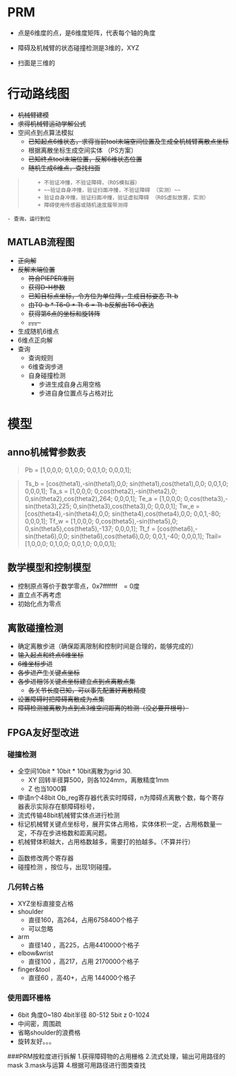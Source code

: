 # PRM

* 点是6维度的点，是6维度矩阵，代表每个轴的角度

* 障碍及机械臂的状态碰撞检测是3维的，XYZ

* 扫面是三维的



# 行动路线图
* ~~机械臂建模~~
* ~~求得机械臂运动学解公式~~
* 空间点到点算法模拟
    - ~~已知起点6维状态，求得当前tool末端空间位置及生成全机械臂离散点坐标~~
    - 根据离散坐标生成空间实体  （PS方案）
    - ~~已知终点tool末端位置，反解6维状态位置~~
    - ~~随机生成6维点，查找扫面~~
>         + 不验证冲撞，不验证障碍，（ROS模拟器）
>         + ~~验证自身冲撞，验证扫面冲撞，不验证障碍 （实测）~~
>         + 验证自身冲撞，验证扫面冲撞，验证虚拟障碍 （ROS虚拟放置，实测）
>         + 障碍使用传感器或随机速度履带测得
    - 查询，运行到位
        
## MATLAB流程图
* ~~正向解~~
* ~~反解末端位置~~
    - ~~符合PIEPER准则~~
    - ~~获得D-H参数~~
    - ~~已知目标点坐标，令方位为单位阵，生成目标姿态 Tt-b~~
    - ~~由T0-b * T6-0 * Tt-6 = Tt-b反解出T6-0表达~~
    - ~~获得第6点的坐标和旋转阵~~
    - ~~。。。~~
* 生成随机6维点
* 6维点正向解
* 查询
    - 查询规则
    - 6维查询步进
    - 自身碰撞检测
        + 步进生成自身占用空格
        + 步进自身位置点与占格对比

# 模型

## anno机械臂参数表

> Pb = [1,0,0,0;  0,1,0,0;    0,0,1,0;    0,0,0,1];
> 

> Ts_b = [cos(theta1),-sin(theta1),0,0;  sin(theta1),cos(theta1),0,0;    0,0,1,0;  0,0,0,1];
> Ta_s = [1,0,0,0;    0,cos(theta2),-sin(theta2),0;    0,sin(theta2),cos(theta2),264;  0,0,0,1];
> Te_a = [1,0,0,0;    0,cos(theta3),-sin(theta3),225;  0,sin(theta3),cos(theta3),0;    0,0,0,1];
> Tw_e = [cos(theta4),-sin(theta4),0,0;   sin(theta4),cos(theta4),0,0;    0,0,1,-80;   0,0,0,1];
> Tf_w = [1,0,0,0;    0,cos(theta5),-sin(theta5),0;    0,sin(theta5),cos(theta5),-137;  0,0,0,1];
> Tt_f = [cos(theta6),-sin(theta6),0,0;   sin(theta6),cos(theta6),0,0;    0,0,1,-40;   0,0,0,1];
> Ttail= [1,0,0,0;    0,1,0,0;    0,0,1,0;    0,0,0,1];

## 数学模型和控制模型
* 控制原点等价于数学零点，0x7fffffff　= 0度
* 直立点不再考虑
* 初始化点为零点


## 离散碰撞检测
* 确定离散步进（确保距离限制和控制时间是合理的，能够完成的）
* ~~输入起点和终点6维坐标~~
* ~~6维坐标步进~~
* ~~各步进产生关键点坐标~~
* ~~各步进相邻关键点坐标建立点到点离散点集~~
    - ~~各关节长度已知，可以事先配置好离散精度~~
* ~~设置障碍时把障碍离散成为点集~~
* ~~障碍检测被离散为点到点3维空间距离的检测（没必要开根号）~~

## FPGA友好型改进
### 碰撞检测
* 全空间10bit * 10bit * 10bit离散为grid 30.
    - XY 回转半径算500，则各1024mm，离散精度1mm
    - Z 也当1000算
* 申请n个48bit Ob_reg寄存器代表实时障碍，n为障碍点离散个数，每个寄存器表示实际存在额障碍标号，
* 流式传输48bit机械臂实体点进行检测
* 标记机械臂关键点坐标号，展开实体占用格，实体体积一定，占用格数量一定，不存在步进格数和距离问题。
* 机械臂体积越大，占用格数越多，需要打的拍越多。（不算并行）
* 
* 函数修改两个寄存器
* 碰撞检测 ，按位与，出现1则碰撞。


### 几何转占格
* XYZ坐标直接变占格
* shoulder
    - 直径160，高264，占用6758400个格子
    - 可以忽略
* arm
    - 直径140 ，高225，占用4410000个格子
* elbow&wrist 
    - 直径100 ，高217，占用 2170000个格子
* finger&tool
    - 直径60 ，高40+，占用  144000个格子

### 使用圆环栅格
* 6bit 角度0~180 4bit半径 80-512 5bit z 0-1024
* 中间密，周围疏
* 省略shoulder的浪费格
* 旋转友好。。。

###PRM按粒度进行拆解
1.获得障碍物的占用栅格
2.流式处理，输出可用路径的mask
3.mask与运算
4.根据可用路径进行图类查找

